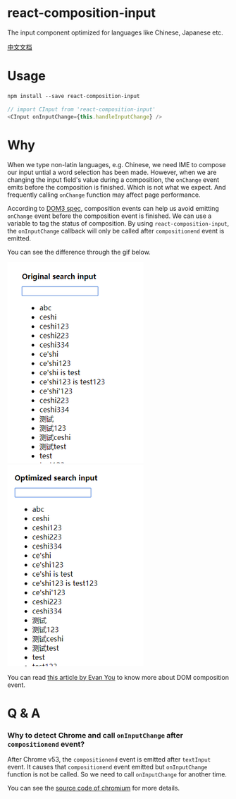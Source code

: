# react-composition-input
The input component optimized for languages like Chinese, Japanese etc. 

[中文文档](https://github.com/LeoEatle/react-composition-input/blob/master/README_CH.md)

# Usage

`npm install --save react-composition-input`

```javascript
// import CInput from 'react-composition-input'
<CInput onInputChange={this.handleInputChange} />
```

# Why
When we type non-latin languages, e.g. Chinese, we need IME to compose our input untial a word selection has been made. However, when we are changing the input field's value during a composition, the `onChange` event emits before the composition is finished. Which is not what we expect. And frequently calling `onChange` function may affect page performance.

According to [DOM3 spec](https://w3c.github.io/uievents/#event-type-compositionstart), composition events can help us avoid emitting `onChange` event before the composition event is finished. We can use a variable to tag the status of composition. By using `react-composition-input`, the `onInputChange` callback will only be called after `compositionend` event is emitted. 

You can see the difference through the gif below.

![original_input](./assets/original_input.gif)![optimized_input](./assets/optimized_input.gif)


You can read [this article by Evan You](http://blog.evanyou.me/2014/01/03/composition-event/) to know more about DOM composition event.

# Q & A
### Why to detect Chrome and call `onInputChange` after `compositionend` event?
After Chrome v53, the `compositionend` event is emitted after `textInput` event. It causes that `compositionend` event emitted but `onInputChange` function is not be called. So we need to call `onInputChange` for another time.

You can see the [source code of chromium](https://chromium.googlesource.com/chromium/src/+/afce9d93e76f2ff81baaa088a4ea25f67d1a76b3%5E!/) for more details.